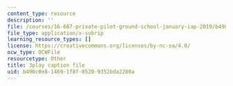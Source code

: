 ```yaml
---
content_type: resource
description: ''
file: /courses/16-687-private-pilot-ground-school-january-iap-2019/b490c0e814691f8f85209352bda2280a_xsO2Ip6eiaY.srt
file_type: application/x-subrip
learning_resource_types: []
license: https://creativecommons.org/licenses/by-nc-sa/4.0/
ocw_type: OCWFile
resourcetype: Other
title: 3play caption file
uid: b490c0e8-1469-1f8f-8520-9352bda2280a
---
```


